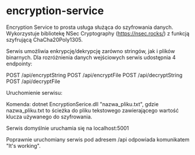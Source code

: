 # encryption-service


Encryption Service to prosta usługa służąca do szyfrowania danych. Wykorzystuje bibliotekę NSec Cryptography (https://nsec.rocks/) z funkcją szyfrującą ChaCha20Poly1305.

Serwis umożliwia enkrypcję/dekrypcję zarówno stringów, jak i plików binarnych. Dla rozróżnienia danych wejściowych serwis udostępnia 4 endpointy:

POST /api/encryptString
POST /api/encryptFile
POST /api/decryptString
POST /api/decryptFile


Uruchomienie serwisu:

Komenda: dotnet EncryptionSerice.dll "nazwa_pliku.txt", gdzie nazwa_pliku.txt to ścieżka do pliku tekstowego zawierającego wartość klucza używanego do szyfrowania.

Serwis domyślnie uruchamia się na localhost:5001

Poprawnie uruchomiany serwis pod adresem /api odpowiada komunikatem "It's working".
